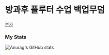 <h1>방과후 플루터 수업 백업무덤</h1>

[본가](https://yuikanao12.notion.site/Rework-6517b2fc3c704706b3c3a9a94adc2024?pvs=4)

<h3>My Stats</h3>

![Anurag's GitHub stats](https://github-readme-stats.vercel.app/api?username=Yuika12321&show_icons=true&theme=radical)

